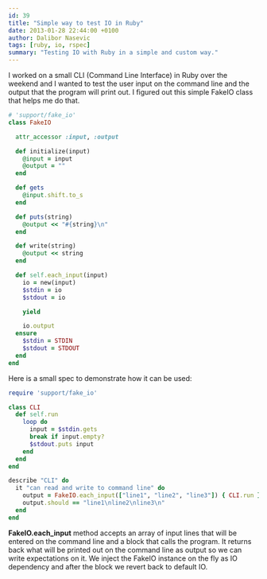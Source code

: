 ```yaml
---
id: 39
title: "Simple way to test IO in Ruby"
date: 2013-01-28 22:44:00 +0100
author: Dalibor Nasevic
tags: [ruby, io, rspec]
summary: "Testing IO with Ruby in a simple and custom way."
---
```


I worked on a small CLI (Command Line Interface) in Ruby over the weekend and I wanted to test the user input on the command line and the output that the program will print out. I figured out this simple FakeIO class that helps me do that.

```ruby
# 'support/fake_io'
class FakeIO

  attr_accessor :input, :output

  def initialize(input)
    @input = input
    @output = ""
  end

  def gets
    @input.shift.to_s
  end

  def puts(string)
    @output << "#{string}\n"
  end

  def write(string)
    @output << string
  end

  def self.each_input(input)
    io = new(input)
    $stdin = io
    $stdout = io

    yield

    io.output
  ensure
    $stdin = STDIN
    $stdout = STDOUT
  end
end
```

Here is a small spec to demonstrate how it can be used:

```ruby
require 'support/fake_io'

class CLI
  def self.run
    loop do
      input = $stdin.gets
      break if input.empty?
      $stdout.puts input
    end
  end
end

describe "CLI" do
  it "can read and write to command line" do
    output = FakeIO.each_input(["line1", "line2", "line3"]) { CLI.run }
    output.should == "line1\nline2\nline3\n"
  end
end
```

**FakeIO.each\_input** method accepts an array of input lines that will be entered on the command line and a block that calls the program. It returns back what will be printed out on the command line as output so we can write expectations on it. We inject the FakeIO instance on the fly as IO dependency and after the block we revert back to default IO.
